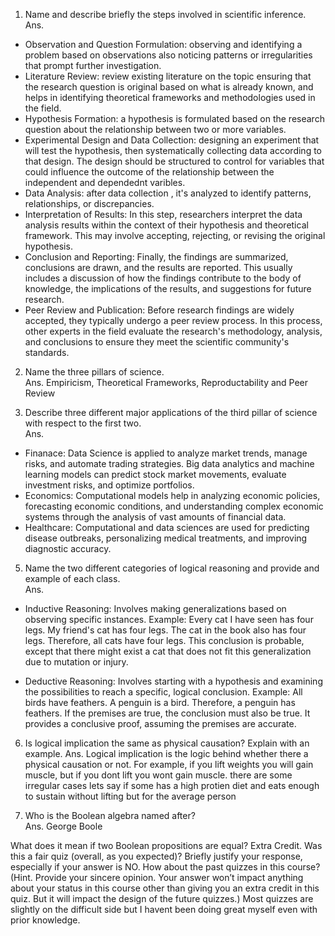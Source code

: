 1. Name and describe briefly the steps involved in scientific inference.  
Ans.  
* Observation and Question Formulation: observing and identifying a problem based on observations also noticing patterns or irregularities that prompt further investigation.
* Literature Review: review existing literature on the topic ensuring that the research question is original based on what is already known, and helps in identifying theoretical frameworks and methodologies used in the field.
* Hypothesis Formation: a hypothesis is formulated based on the research question about the relationship between two or more variables.
* Experimental Design and Data Collection: designing an experiment that will test the hypothesis, then systematically collecting data according to that design. The design should be structured to control for variables that could influence the outcome of the relationship between the independent and dependednt varibles.
* Data Analysis: after data collection , it's analyzed to identify patterns, relationships, or discrepancies.
* Interpretation of Results: In this step, researchers interpret the data analysis results within the context of their hypothesis and theoretical framework. This may involve accepting, rejecting, or revising the original hypothesis.
* Conclusion and Reporting: Finally, the findings are summarized, conclusions are drawn, and the results are reported. This usually includes a discussion of how the findings contribute to the body of knowledge, the implications of the results, and suggestions for future research.
* Peer Review and Publication: Before research findings are widely accepted, they typically undergo a peer review process. In this process, other experts in the field evaluate the research's methodology, analysis, and conclusions to ensure they meet the scientific community's standards.

2. Name the three pillars of science.  
Ans. Empiricism, Theoretical Frameworks, Reproductability and Peer Review  

3. Describe three different major applications of the third pillar of science with respect to the first two.  
Ans.
* Finanace: Data Science is applied to analyze market trends, manage risks, and automate trading strategies. Big data analytics and machine learning models can predict stock market movements, evaluate investment risks, and optimize portfolios.
* Economics: Computational models help in analyzing economic policies, forecasting economic conditions, and understanding complex economic systems through the analysis of vast amounts of financial data.
* Healthcare: Computational and data sciences are used for predicting disease outbreaks, personalizing medical treatments, and improving diagnostic accuracy.

5. Name the two different categories of logical reasoning and provide and example of each class.  
Ans.
* Inductive Reasoning: Involves making generalizations based on observing specific instances.
Example: Every cat I have seen has four legs. My friend's cat has four legs. The cat in the book also has four legs. Therefore, all cats have four legs. This conclusion is probable, except that there might exist a cat that does not fit this generalization due to mutation or injury.

* Deductive Reasoning: Involves starting with a hypothesis and examining the possibilities to reach a specific, logical conclusion.
Example: All birds have feathers. A penguin is a bird. Therefore, a penguin has feathers. If the premises are true, the conclusion must also be true. It provides a conclusive proof, assuming the premises are accurate.

6. Is logical implication the same as physical causation? Explain with an example.
Ans. Logical implication is the logic behind whether there a physical causation or not. For example, if you lift weights you will gain muscle, but if you dont lift you wont gain muscle. there are some irregular cases lets say if some has a high protien diet and eats enough to sustain without lifting but for the average person

7. Who is the Boolean algebra named after?  
Ans. George Boole

What does it mean if two Boolean propositions are equal?
Extra Credit. Was this a fair quiz (overall, as you expected)? Briefly justify your response, especially if your answer is NO. How about the past quizzes in this course? 
(Hint. Provide your sincere opinion. Your answer won’t impact anything about your status in this course other than giving you an extra credit in this quiz. But it will impact the design of the future quizzes.)
Most quizzes are slightly on the difficult side but I havent been doing great myself even with prior knowledge.  
